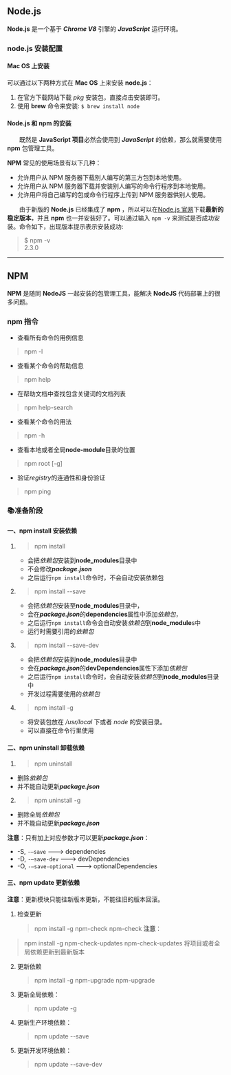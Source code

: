 ## Node.js

**Node.js** 是一个基于 ***Chrome V8*** 引擎的 ***JavaScript*** 运行环境。

### node.js 安装配置

#### Mac OS 上安装

可以通过以下两种方式在 **Mac OS** 上来安装 **node.js**：

1. 在官方下载网站下载 *pkg* 安装包，直接点击安装即可。
2. 使用 **brew** 命令来安装: `$ brew install node`

#### **Node.js** 和 **npm** 的安装

&emsp;&emsp;既然是 **JavaScript 项目**必然会使用到 ***JavaScript*** 的依赖，那么就需要使用 **npm** 包管理工具。

**NPM** 常见的使用场景有以下几种：

- 允许用户从 NPM 服务器下载别人编写的第三方包到本地使用。
- 允许用户从 NPM 服务器下载并安装别人编写的命令行程序到本地使用。
- 允许用户将自己编写的包或命令行程序上传到 NPM 服务器供别人使用。

&emsp;&emsp;由于新版的 **Node.js** 已经集成了 **npm** ，所以可以在[Node.js 官网](https://nodejs.org/en/)下载**最新的稳定版本**，并且 **npm** 也一并安装好了。可以通过输入 `npm -v` 来测试是否成功安装。命令如下，出现版本提示表示安装成功:

> \$ npm -v<br/>
> 2.3.0

***

## NPM

**NPM** 是随同 **NodeJS** 一起安装的包管理工具，能解决 **NodeJS** 代码部署上的很多问题。

### npm 指令

* 查看所有命令的用例信息
> npm -l

* 查看某个命令的帮助信息
> npm help

* 在帮助文档中查找包含关键词的文档列表
> npm help-search <text>

* 查看某个命令的用法
> npm -h

* 查看本地或者全局**node-module**目录的位置
> npm root [-g]

* 验证*registry*的连通性和身份验证
> npm ping


### 📚准备阶段

#### 一、npm install 安装依赖

   1. > npm install <Module Name>
      * 会把*依赖包*安装到**node_modules**目录中
      * 不会修改***package.json***
      * 之后运行`npm install`命令时，不会自动安装依赖包

   2. > npm install <Module Name> --save
      * 会把*依赖包*安装至**node_modules**目录中，
      * 会在***package.json***的**dependencies**属性中添加*依赖包*，
      * 之后运行`npm install`命令会自动安装*依赖包*到**node_module**s中
      * 运行时需要引用的*依赖包*

   3. > npm install <Module Name> --save-dev
      * 会把*依赖包*安装到**node_modules**目录中
      * 会在***package.json***的**devDependencies**属性下添加*依赖包*
      * 之后运行`npm install`命令时，会自动安装*依赖包*到**node_modules**目录中
      * 开发过程需要使用的*依赖包*

   4. > npm install <Module Name> -g
      * 将安装包放在 */usr/local* 下或者 *node* 的安装目录。
      * 可以直接在命令行里使用

#### 二、npm uninstall 卸载依赖

   1. > npm uninstall <Module Name>
   * 删除*依赖包*
   * 并不能自动更新***package.json***

   2. > npm uninstall -g <Module Name>
   * 删除全局*依赖包*
   * 并不能自动更新***package.json***

**注意**：只有加上对应参数才可以更新***package.json***：
   * -S, `-–save`             ---> dependencies
   * -D, `-–save-dev`         ---> devDependencies
   * -O, `-–save-optional`    ---> optionalDependencies

#### 三、npm update 更新依赖

**注意**：更新模块只能往新版本更新，不能往旧的版本回滚。

   1. 检查更新
      > npm install -g npm-check
      > npm-check
**注意**：
   > npm install -g npm-check-updates 
   > npm-check-updates
   将项目或者全局依赖更新到最新版本

   2. 更新依赖
      > npm install -g npm-upgrade
      > npm-upgrade

   3. 更新全局依赖：
      > npm update <Module Name> -g

   4. 更新生产环境依赖：
      > npm update <Module Name> --save

   5. 更新开发环境依赖：
      > npm update <Module Name> --save-dev